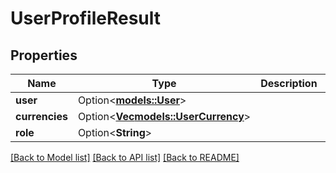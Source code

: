 # UserProfileResult

## Properties

Name | Type | Description | Notes
------------ | ------------- | ------------- | -------------
**user** | Option<[**models::User**](User.md)> |  | [optional]
**currencies** | Option<[**Vec<models::UserCurrency>**](UserCurrency.md)> |  | [optional]
**role** | Option<**String**> |  | [optional]

[[Back to Model list]](../README.md#documentation-for-models) [[Back to API list]](../README.md#documentation-for-api-endpoints) [[Back to README]](../README.md)


